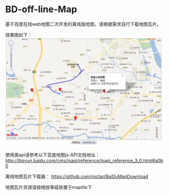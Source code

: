 # BD-off-line-Map
基于百度在线web地图二次开发的离线版地图，请根据需求自行下载地图瓦片。

效果图如下：
![Image text](https://raw.githubusercontent.com/roctar/BD-off-line-Map/master/showpic.png?raw=true)

使用类api请参考以下百度地图js-API文档地址：
http://lbsyun.baidu.com/cms/jsapi/reference/jsapi_reference_3_0.html#a0b0

离线地图瓦片下载器：
https://github.com/roctar/BaiDuMapDownload

地图瓦片资源请按缩放等级放置于maptile下

